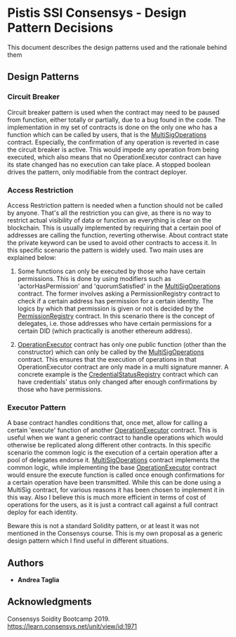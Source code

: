 # Pistis SSI Consensys - Design Pattern Decisions

This document describes the design patterns used and the rationale behind them

## Design Patterns

### Circuit Breaker

Circuit breaker pattern is used when the contract may need to be paused from function, either totally or partially, due to a bug found in the code. 
The implementation in my set of contracts is done on the only one who has a function which can be called by users, that is the [MultiSigOperations](contracts/MultiSigOperations.sol) contract. Especially, the confirmation of any operation is reverted in case the circuit breaker is active. This would impede any operation from being executed, which also means that no OperationExecutor contract can have its state changed has no execution can take place.
A stopped boolean drives the pattern, only modifiable from the contract deployer.

### Access Restriction

Access Restriction pattern is needed when a function should not be called by anyone. That's all the restriction you can give, as there is no way to restrict actual visibility of data or function as everything is clear on the blockchain. This is usually implemented by requiring that a certain pool of addresses are calling the function, reverting otherwise. About contract state the private keyword can be used to avoid other contracts to access it.
In this specific scenario the pattern is widely used. Two main uses are explained below:

1. Some functions can only be executed by those who have certain permissions. This is done by using modifiers such as 'actorHasPermission' and 'quorumSatisfied' in the [MultiSigOperations](contracts/MultiSigOperations.sol) contract. The former involves asking a PermissionRegistry contract to check if a certain address has permission for a certain identity. The logics by which that permission is given or not is decided by the [PermissionRegistry](contracts/PermissionRegistry.sol) contract. In this scenario there is the concept of delegates, i.e. those addresses who have certain permissions for a certain DID (which practically is another ethereum address).

2. [OperationExecutor](contracts/OperationExecutor.sol) contract has only one public function (other than the constructor) which can only be called by the [MultiSigOperations](contracts/MultiSigOperations.sol) contract. This ensures that the execution of operations in that OperationExecutor contract are only made in a multi signature manner. A concrete example is the [CredentialStatusRegistry](contracts/CredentialStatusRegistry.sol) contract which can have credentials' status only changed after enough confirmations by those who have permissions. 

### Executor Pattern

A base contract handles conditions that, once met, allow for calling a certain 'execute' function of another [OperationExecutor](contracts/OperationExecutor.sol) contract. This is useful when we want a generic contract to handle operations which would otherwise be replicated along different other contracts. 
In this specific scenario the common logic is the execution of a certain operation after a pool of delegates endorse it. [MultiSigOperations](contracts/MultiSigOperations.sol) contract implements the common logic, while implementing the base [OperationExecutor](contracts/OperationExecutor.sol) contract would ensure the execute function is called once enough confirmations for a certain operation have been transmitted.
While this can be done using a MultiSig contract, for various reasons it has been chosen to implement it in this way. Also I believe this is much more efficient in terms of cost of operations for the users, as it is just a contract call against a full contract deploy for each identity.

Beware this is not a standard Solidity pattern, or at least it was not mentioned in the Consensys course. This is my own proposal as a generic design pattern which I find useful in different situations.


## Authors

* **Andrea Taglia**


## Acknowledgments

Consensys Soidity Bootcamp 2019. https://learn.consensys.net/unit/view/id:1971